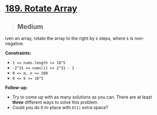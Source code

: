 # [189. Rotate Array](https://leetcode.com/problems/rotate-array/)

> ## Medium

iven an array, rotate the array to the right by `k` steps, where `k` is non-negative.

**Constraints:**

- `1 <= nums.length <= 10^5`
- `-2^31 <= nums[i] <= 2^31 - 1`
- `0 <= m, n <= 200`
- `0 <= k <= 10^5`

**Follow-up:**

- Try to come up with as many solutions as you can. There are at least **three** different ways to solve this problem.
- Could you do it in-place with `O(1)` extra space?
